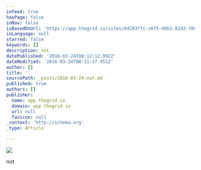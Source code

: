 ```yaml
---
inFeed: true
hasPage: false
inNav: false
isBasedOnUrl: 'https://app.thegrid.io/sites/642037fc-c6f5-40b1-82d2-78812668ca8b'
inLanguage: null
starred: false
keywords: []
description: not
datePublished: '2016-03-24T08:12:12.002Z'
dateModified: '2016-03-24T08:11:37.951Z'
author: []
title: ''
sourcePath: _posts/2016-03-24-not.md
published: true
authors: []
publisher:
  name: app.thegrid.io
  domain: app.thegrid.io
  url: null
  favicon: null
_context: 'http://schema.org'
_type: Article

---
```

![](https://the-grid-user-content.s3-us-west-2.amazonaws.com/4e02cb69-23c2-4b1f-a6cd-138b31c1a65f.jpg)

not